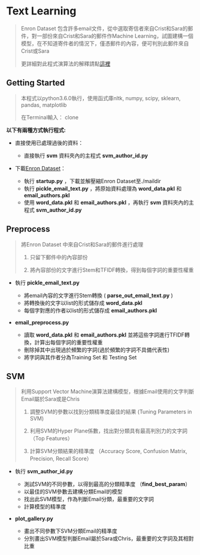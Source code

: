 # Text Learning

>Enron Dataset 包含許多email文件，從中選取寄信者來自Crist和Sara的郵件，對一部份來自Crist和Sara的郵件作Machine Learning，試圖建構一個模型，在不知道寄件者的情況下，僅憑郵件的內容，便可判別此郵件來自Crist或Sara
>
>更詳細對此程式演算法的解釋請點[這裡](https://linhung0319.github.io/text-learning/)

## Getting Started

>本程式以python3.6.0執行，使用函式庫nltk, numpy, scipy, sklearn, pandas, matplotlib
>
>在Terminal輸入： clone 

**以下有兩種方式執行程式:**

- 直接使用已處理過後的資料：
  - 直接執行 **svm** 資料夾內的主程式 **svm_author_id.py**

- 下載[Enron Dataset](https://www.cs.cmu.edu/~./enron/enron_mail_20150507.tgz)：
  - 執行 **startup.py** ，下載並解壓縮Enron Dataset至./maildir
  - 執行 **pickle_email_text.py** ，將原始資料處理為 **word_data.pkl** 和 **email_authors.pkl**
  - 使用 **word_data.pkl** 和 **email_authors.pkl** ，再執行 **svm** 資料夾內的主程式 **svm_author_id.py**

## Preprocess

>將Enron Dataset 中來自Crist和Sara的郵件進行處理
>
>1. 只留下郵件中的內容部份
>
>2. 將內容部份的文字進行Stem和TFIDF轉換，得到每個字詞的重要性權重

- 執行 **pickle_email_text.py** 
  - 將email內容的文字進行Stem轉換 ( **parse_out_email_text.py** )
  - 將轉換後的文字以list的形式儲存成 **word_data.pkl**
  - 每個字對應的作者以list的形式儲存成 **email_authors.pkl**
  
- **email_preprocess.py**   
  - 讀取 **word_data.pkl** 和 **email_authors.pkl** 並將這些字詞進行TFIDF轉換，計算出每個字詞的重要性權重
  - 刪除掉其中出現過於頻繁的字詞(過於頻繁的字詞不具備代表性)
  - 將字詞與其作者分為Training Set 和 Testing Set

## SVM

>利用Support Vector Machine演算法建構模型，根據Email使用的文字判斷Email屬於Sara或是Chris
>
>1. 調整SVM的參數以找到分類精準度最佳的結果 (Tuning Parameters in SVM)
>
>2. 利用SVM的Hyper Plane係數，找出對分類具有最高判別力的文字詞 （Top Features）
>
>3. 計算SVM分類結果的精準度 （Accuracy Score, Confusion Matrix, Precision, Recall Score）

- 執行 **svm_author_id.py**
  - 測試SVM的不同參數，以得到最高的分類精準度 （**find_best_param**）
  - 以最佳的SVM參數去建構分類Email的模型
  - 找出此SVM模型，作為判斷Email分類，最重要的文字詞
  - 計算模型的精準度
  
- **plot_gallery.py**
  - 畫出不同參數下SVM分類Email的精準度
  - 分別畫出SVM模型判斷Email屬於Sara或Chris，最重要的文字詞及其相對比重
